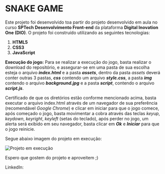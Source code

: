 # **SNAKE GAME**

 Este projeto foi desenvolvido toa partir do projeto desenvolvido em aula no curso **SPTech Desenvolvimento Front-end**  da plataforma **Digital Inovation One (DIO)**. O projeto foi construído utilizando as seguintes tecnologias:
 
1. **HTML5**
2.  **CSS3**
3.  **JavaScript**

**Execução do jogo:**
Para se realizar a execução do jogo, basta realizar o download do repositório, e assegurar-se em uma pasta de sua escolha esteja o arquivo ***index.html*** e a pasta ***assets***, dentro da pasta *assets* deverá conter outras 3 pastas, ***css*** contendo um arquivo ***style.css***, a pasta ***img*** contendo o arquivo ***background.jpg*** e a pasta ***script***, contendo o arquivo ***script.js***.

Certificado de que os diretórios estão conforme mencionado acima, basta executar o arquivo index.html através de um navegador de sua preferência (recomendável *Google Chrome*) e clicar em iniciar para que o jogo comece, após começado o jogo, basta movimentar a cobra através das teclas *keyup*, *keydown*, *keyright*, *keyleft* (setas do teclado), após perder no jogo, um alerta será exibido em seu navegador, basta clicar em ***Ok*** e ***Iniciar*** para que o jogo reinicie.

Segue abaixo imagem do projeto em execução:

![Projeto em execução](https://github.com/phassiz/SnakeGame/assets/160340561/feec294c-666d-4070-8bef-ad29f67864d2)

Espero que gostem do projeto e aproveitem ;)

LinkedIn:[](https://www.linkedin.com/in/pedro-assiz/)
